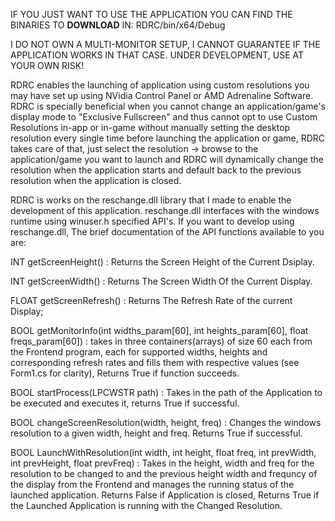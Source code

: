 IF YOU JUST WANT TO USE THE APPLICATION YOU CAN FIND THE BINARIES TO __DOWNLOAD__ IN: RDRC/bin/x64/Debug

I DO NOT OWN A MULTI-MONITOR SETUP, I CANNOT GUARANTEE IF THE APPLICATION WORKS IN THAT CASE. UNDER DEVELOPMENT, USE AT YOUR OWN RISK!

RDRC enables the launching of application using custom resolutions you may have set up using NVidia Control Panel or AMD Adrenaline Software. RDRC is specially beneficial when you cannot change an application/game's display mode to "Exclusive Fullscreen" and thus cannot opt to use Custom Resolutions in-app or in-game without manually setting the desktop resolution every single time before launching the application or game, RDRC takes care of that, just select the resolution -> browse to the application/game you want to launch and RDRC will dynamically change the resolution when the application starts and default back to the previous resolution when the application is closed. 


RDRC is works on the reschange.dll library that I made to enable the development of this application.
reschange.dll interfaces with the windows runtime using winuser.h specified API's. If you want to develop using reschange.dll, The brief documentation of the API functions available to you are:

INT getScreenHeight() : Returns the Screen Height of the Current Dsiplay.

INT getScreenWidth() : Returns The Screen Width Of the Current Display.

FLOAT getScreenRefresh() : Returns The Refresh Rate of the current Display;

BOOL getMonitorInfo(int widths_param[60],  int heights_param[60], float freqs_param[60]) : takes in three containers(arrays) of size 60 each from the Frontend program, each for supported widths, heights and corresponding refresh rates and fills them with respective values (see Form1.cs for clarity), Returns True if function succeeds.

BOOL startProcess(LPCWSTR path) : Takes in the path of the Application to be executed and executes it, returns True if successful.

BOOL changeScreenResolution(width, height, freq) : Changes the windows resolution to a given width, height and freq. Returns True if successful.

BOOL LaunchWithResolution(int width, int height, float freq, int prevWidth, int prevHeight, float prevFreq) : Takes in the height, width and freq for the resolution to be changed to and the previous height width and frequncy of the display from the Frontend and manages the running status of the launched application. Returns False if Application is closed, Returns True if the Launched Application is running with the Changed Resolution. 

